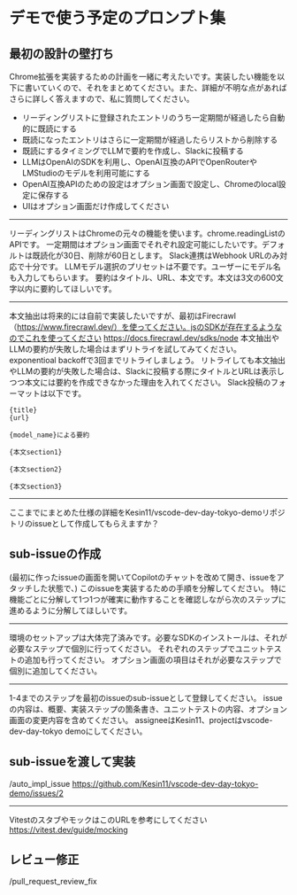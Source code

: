 # デモで使う予定のプロンプト集
## 最初の設計の壁打ち

Chrome拡張を実装するための計画を一緒に考えたいです。実装したい機能を以下に書いていくので、それをまとめてください。また、詳細が不明な点があればさらに詳しく答えますので、私に質問してください。

- リーディングリストに登録されたエントリのうち一定期間が経過したら自動的に既読にする
- 既読になったエントリはさらに一定期間が経過したらリストから削除する
- 既読にするタイミングでLLMで要約を作成し、Slackに投稿する
- LLMはOpenAIのSDKを利用し、OpenAI互換のAPIでOpenRouterやLMStudioのモデルを利用可能にする
- OpenAI互換APIのための設定はオプション画面で設定し、Chromeのlocal設定に保存する
- UIはオプション画面だけ作成してください

----

リーディングリストはChromeの元々の機能を使います。chrome.readingListのAPIです。
一定期間はオプション画面でそれぞれ設定可能にしたいです。デフォルトは既読化が30日、削除が60日とします。
Slack連携はWebhook URLのみ対応で十分です。
LLMモデル選択のプリセットは不要です。ユーザーにモデル名も入力してもらいます。
要約はタイトル、URL、本文です。本文は3文の600文字以内に要約してほしいです。

----

本文抽出は将来的には自前で実装したいですが、最初はFirecrawl（https://www.firecrawl.dev/）を使ってください。jsのSDKが存在するようなのでこれを使ってください https://docs.firecrawl.dev/sdks/node
本文抽出やLLMの要約が失敗した場合はまずリトライを試してみてください。exponentioal backoffで3回までリトライしましょう。
リトライしても本文抽出やLLMの要約が失敗した場合は、Slackに投稿する際にタイトルとURLは表示しつつ本文には要約を作成できなかった理由を入れてください。
Slack投稿のフォーマットは以下です。

```
{title}
{url}

{model_name}による要約

{本文section1}

{本文section2}

{本文section3}
```

----

ここまでにまとめた仕様の詳細をKesin11/vscode-dev-day-tokyo-demoリポジトリのissueとして作成してもらえますか？

## sub-issueの作成
(最初に作ったissueの画面を開いてCopilotのチャットを改めて開き、issueをアタッチした状態で、)
このissueを実装するための手順を分解してください。
特に機能ごとに分解して1つ1つが確実に動作することを確認しながら次のステップに進めるように分解してほしいです。

----

環境のセットアップは大体完了済みです。必要なSDKのインストールは、それが必要なステップで個別に行ってください。
それぞれのステップでユニットテストの追加も行ってください。
オプション画面の項目はそれが必要なステップで個別に追加してください。

----
1-4までのステップを最初のissueのsub-issueとして登録してください。
issueの内容は、概要、実装ステップの箇条書き、ユニットテストの内容、オプション画面の変更内容を含めてください。
assigneeはKesin11、projectはvscode-dev-day-tokyo demoにしてください。

## sub-issueを渡して実装
/auto_impl_issue https://github.com/Kesin11/vscode-dev-day-tokyo-demo/issues/2

----
VitestのスタブやモックはこのURLを参考にしてください
https://vitest.dev/guide/mocking

## レビュー修正
/pull_request_review_fix 
